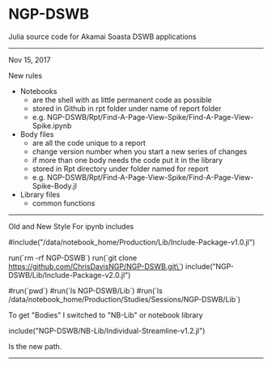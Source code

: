 # NGP-DSWB
Julia source code for Akamai Soasta DSWB applications


--------------------------------------------------------------------------
Nov 15, 2017

New rules
- Notebooks
  - are the shell with as little permanent code as possible
  - stored in Github in rpt folder under name of report folder
  - e.g. NGP-DSWB/Rpt/Find-A-Page-View-Spike/Find-A-Page-View-Spike.ipynb
- Body files
  - are all the code unique to a report
  - change version number when you start a new series of changes
  - if more than one body needs the code put it in the library
  - stored in Rpt directory under folder named for report
  - e.g. NGP-DSWB/Rpt/Find-A-Page-View-Spike/Find-A-Page-View-Spike-Body.jl
- Library files
  - common functions
--------------------------------------------------------------------------
Old and New Style For ipynb includes

#include("/data/notebook_home/Production/Lib/Include-Package-v1.0.jl")

run(\`rm -rf NGP-DSWB\`)
run(\`git clone https://github.com/ChrisDavisNGP/NGP-DSWB.git\`)
include("NGP-DSWB/Lib/Include-Package-v2.0.jl")

#run(\`pwd\`)
#run(\`ls NGP-DSWB/Lib\`)
#run(\`ls /data/notebook_home/Production/Studies/Sessions/NGP-DSWB/Lib\`)

To get "Bodies" I switched to "NB-Lib" or notebook library

include("NGP-DSWB/NB-Lib/Individual-Streamline-v1.2.jl")

Is the new path.


---------------------------------------------------------------------------
